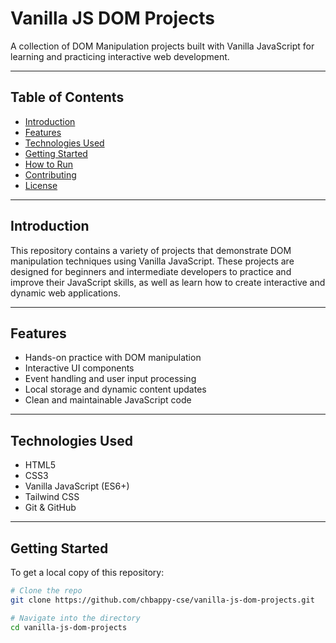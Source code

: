 # Vanilla JS DOM Projects

A collection of DOM Manipulation projects built with Vanilla JavaScript for learning and practicing interactive web development.

---

## Table of Contents

- [Introduction](#introduction)  
- [Features](#features)  
- [Technologies Used](#technologies-used)  
- [Getting Started](#getting-started)  
- [How to Run](#how-to-run)  
- [Contributing](#contributing)  
- [License](#license)

---

## Introduction

This repository contains a variety of projects that demonstrate DOM manipulation techniques using Vanilla JavaScript. These projects are designed for beginners and intermediate developers to practice and improve their JavaScript skills, as well as learn how to create interactive and dynamic web applications.

---

## Features

- Hands-on practice with DOM manipulation  
- Interactive UI components  
- Event handling and user input processing  
- Local storage and dynamic content updates  
- Clean and maintainable JavaScript code  

---

## Technologies Used

- HTML5  
- CSS3  
- Vanilla JavaScript (ES6+)  
- Tailwind CSS  
- Git & GitHub  

---

## Getting Started

To get a local copy of this repository:

```bash
# Clone the repo
git clone https://github.com/chbappy-cse/vanilla-js-dom-projects.git

# Navigate into the directory
cd vanilla-js-dom-projects
